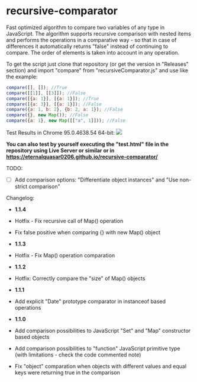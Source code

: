 # recursive-comparator
Fast optimized algorithm to compare two variables of any type in JavaScript. The algorithm supports recursive 
comparison with nested items and performs the operations in a comparative way - so that in case of differences 
it automatically returns "false" instead of continuing to compare. The order of elements is taken into account 
in any operation.

To get the script just clone that repository (or get the version in "Releases" section) and import "compare" from "recursiveComparator.js" and use like the example:

```js
compare([], []); //True
compare([[1]], [[3]]); //False
compare([{a: 1}], [{a: 1}]); //True
compare([{a: 3}], [{a: 1}]); //False
compare({a: 1, b: 2}, {b: 2, a: 1}); //False
compare({}, new Map()); //False
compare({a: 1}, new Map([["a", 1]])); //False
```

Test Results in Chrome 95.0.4638.54 64-bit:
<img src="https://i.imgur.com/WvxSS7t.png">

**You can also test by yourself executing the "test.html" file in the repository using Live Server or similar or in https://eternalquasar0206.github.io/recursive-comparator/**

TODO:

- [ ] Add comparison options: "Differentiate object instances" and "Use non-strict comparison"

Changelog:

- **1.1.4**
- Hotfix - Fix recursive call of Map() operation
- Fix false positive when comparing {} with new Map() object

- **1.1.3**
- Hotfix - Fix Map() operation comparation

- **1.1.2**
- Hotfix: Correctly compare the "size" of Map() objects

- **1.1.1**
- Add explicit "Date" prototype comparator in instanceof based operations

- **1.1.0**
- Add comparison possibilities to JavaScript "Set" and "Map" constructor based objects
- Add comparison possibilities to "function" JavaScript primitive type (with limitations - check the code commented note)
- Fix "object" comparation when objects with different values and equal keys were returning true in the comparison

